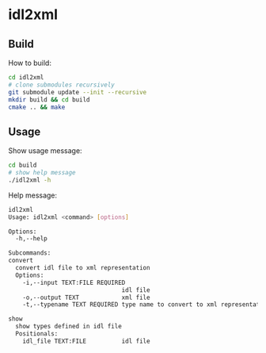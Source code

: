 # idl2xml

## Build

How to build:
```bash
cd idl2xml
# clone submodules recursively
git submodule update --init --recursive
mkdir build && cd build
cmake .. && make
```

## Usage

Show usage message:
```bash
cd build
# show help message
./idl2xml -h
```

Help message:
```bash
idl2xml
Usage: idl2xml <command> [options]

Options:
  -h,--help                   

Subcommands:
convert
  convert idl file to xml representation
  Options:
    -i,--input TEXT:FILE REQUIRED
                                idl file
    -o,--output TEXT            xml file
    -t,--typename TEXT REQUIRED type name to convert to xml representation

show
  show types defined in idl file
  Positionals:
    idl_file TEXT:FILE          idl file
```
